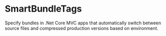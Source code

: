 # SmartBundleTags
Specify bundles in .Net Core MVC apps that automatically switch between source files and compressed production versions based on environment.
